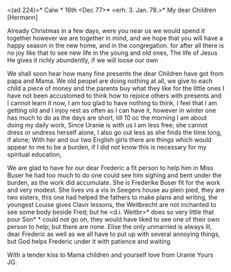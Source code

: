 <(ad 224)>* Calw <Sonntag>* 16th <Dec 77>*
 <erh. 3. Jan. 78.>*
My dear Children [Hermann]

Already Christmas in a few days, were you near us we would spend it together however we are together in mind, and we hope that you will have a happy season in the new home, and in the congregation. for after all there is no joy like that to see new life in the young and old ones, The life of Jesus He gives it richly abundently, if we will loose our own

We shall soon hear how many fine presents the dear Children have got from papa and Mama. We old peopel are doing nothing at all, we give to each child a piece of money and the parents buy what they like for the little ones I have not been accustomed to think how to rejoice others with presents and I cannot learn it now, I am too glad to have nothing to think, I feel that I am getting old and I injoy rest as often as I can have it, however in winter one has much to do as the days are short, till 10 oc the morning I am about doing my daily work, Since Uranie is with us I am less free; she cannot dress or undress herself alone, I also go out less as she finds the time long, if alone; With her and our two English girls there are things which would appear to me to be a burden, if I did not know this is necessary for my spiritual education,

We are glad to have for our dear Frederic a fit person to help him in Miss Buser he had too much to do one could see him sighing and bent under the burden, as the work did accumulate. She is Frederike Buser fit for the work and very modest. She lives vis a vis in Seegers house au plein pied, they are two sisters, this one had helped the fathers to make plans and writing, the youngest Louise gives Clavir lessons, the Weitbrecht are not inchanted to see some body beside Fred; but he <d.i. Weitbr>* does so very little that pour Son* <Friedrich>* could not go on, they would have liked to see one of their own person to help; but there are none. Elise the only unmarried is always ill, dear Frederic as well as we all have to put up with several annoying things, but God helps Frederic under it with patience and waiting

With a tender kiss to Mama children and yourself love from Uranie  Yours JG.
